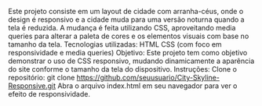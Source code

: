 Este projeto consiste em um layout de cidade com arranha-céus, onde o design é responsivo e a cidade muda para uma versão noturna quando a tela é reduzida. A mudança é feita utilizando CSS, aproveitando media queries para alterar a paleta de cores e os elementos visuais com base no tamanho da tela.
Tecnologias utilizadas:
HTML
CSS (com foco em responsividade e media queries)
Objetivo:
Este projeto tem como objetivo demonstrar o uso de CSS responsivo, mudando dinamicamente a aparência do site conforme o tamanho da tela do dispositivo.
Instruções:
Clone o repositório: git clone https://github.com/seuusuario/City-Skyline-Responsive.git
Abra o arquivo index.html em seu navegador para ver o efeito de responsividade.